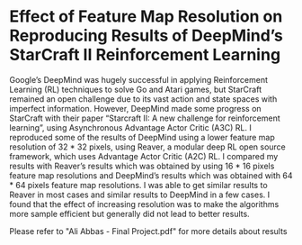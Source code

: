 # Effect of Feature Map Resolution on Reproducing Results of DeepMind’s StarCraft II Reinforcement Learning

Google’s DeepMind was hugely successful in applying
Reinforcement Learning (RL) techniques to solve Go and Atari
games, but StarCraft remained an open challenge due to its vast
action and state spaces with imperfect information. However,
DeepMind made some progress on StarCraft with their paper
“Starcraft II: A new challenge for reinforcement learning”, using
Asynchronous Advantage Actor Critic (A3C) RL. I reproduced
some of the results of DeepMind using a lower feature map
resolution of 32 * 32 pixels, using Reaver, a modular deep RL open
source framework, which uses Advantage Actor Critic (A2C) RL.
I compared my results with Reaver’s results which was obtained
by using 16 * 16 pixels feature map resolutions and DeepMind’s
results which was obtained with 64 * 64 pixels feature map
resolutions. I was able to get similar results to Reaver in most
cases and similar results to DeepMind in a few cases. I found that
the effect of increasing resolution was to make the algorithms
more sample efficient but generally did not lead to better results.


Please refer to "Ali Abbas - Final Project.pdf" for more details about results
